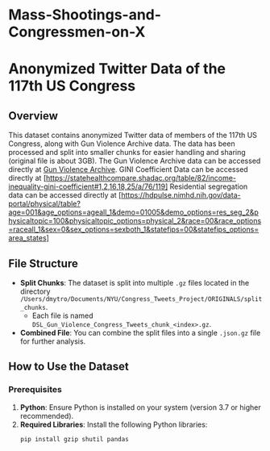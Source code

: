 # Mass-Shootings-and-Congressmen-on-X

# Anonymized Twitter Data of the 117th US Congress

## Overview
This dataset contains anonymized Twitter data of members of the 117th US Congress, along with Gun Violence Archive data. The data has been processed and split into smaller chunks for easier handling and sharing (original file is about 3GB). 
The Gun Violence Archive data can be accessed directly at [Gun Violence Archive](https://www.gunviolencearchive.org/).
GINI Coefficient Data can be accessed directly at [https://statehealthcompare.shadac.org/table/82/income-inequality-gini-coefficient#1,2,16,18,25/a/76/119]
Residential segregation data can be accessed directly at [https://hdpulse.nimhd.nih.gov/data-portal/physical/table?age=001&age_options=ageall_1&demo=01005&demo_options=res_seg_2&physicaltopic=100&physicaltopic_options=physical_2&race=00&race_options=raceall_1&sex=0&sex_options=sexboth_1&statefips=00&statefips_options=area_states]

## File Structure
- **Split Chunks**: The dataset is split into multiple `.gz` files located in the directory `/Users/dmytro/Documents/NYU/Congress_Tweets_Project/ORIGINALS/split_chunks`.
  - Each file is named `DSL_Gun_Violence_Congress_Tweets_chunk_<index>.gz`.
- **Combined File**: You can combine the split files into a single `.json.gz` file for further analysis.

## How to Use the Dataset

### Prerequisites
1. **Python**: Ensure Python is installed on your system (version 3.7 or higher recommended).
2. **Required Libraries**: Install the following Python libraries:
   ```bash
   pip install gzip shutil pandas
